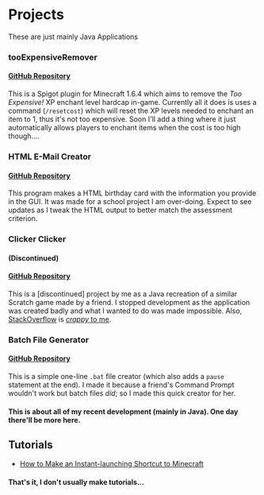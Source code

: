# Projects
These are just mainly Java Applications

### tooExpensiveRemover
#### [GitHub Repository](https://github.com/Toydotgame/tooExpensiveRemover)
This is a Spigot plugin for Minecraft 1.6.4 which aims to remove the _Too Expensive!_ XP enchant level hardcap in-game. Currently all it does is uses a command (`/resetcost`) which will reset the XP levels needed to enchant an item to 1, thus it's not too expensive. Soon I'll add a thing where it just automatically allows players to enchant items when the cost is too high though....

### HTML E-Mail Creator
#### [GitHub Repository](https://github.com/Toydotgame/emailHTMLGenerator)
This program makes a HTML birthday card with the information you provide in the GUI. It was made for a school project I am over-doing.
Expect to see updates as I tweak the HTML output to better match the assessment criterion.

### Clicker Clicker
#### (Discontinued)
#### [GitHub Repository](https://github.com/Toydotgame/ClickerClicker)
This is a \[discontinued\] project by me as a Java recreation of a similar Scratch game made by a friend. I stopped development as the application was created badly and what I wanted to do was made impossible. Also, [StackOverflow](https://stackoverflow.com/questions/62480554/whats-a-simple-way-to-slow-down-a-loop) is [_crappy_ to me](https://stackoverflow.com/questions/62727185/how-can-i-make-a-slow-loop).

### Batch File Generator
#### [GitHub Repository](https://github.com/Toydotgame/batFileGenerator)
This is a simple one-line `.bat` file creator (which also adds a `pause` statement at the end). I made it because a friend's Command Prompt wouldn't work but batch files _did_; so I made this quick creator for her.

#### This is about all of my recent development (mainly in Java). One day there'll be more here.

## Tutorials
* [How to Make an Instant-launching Shortcut to Minecraft](howToMakeInstantMinecraft.md)
#### That's it, I don't usually make tutorials...
